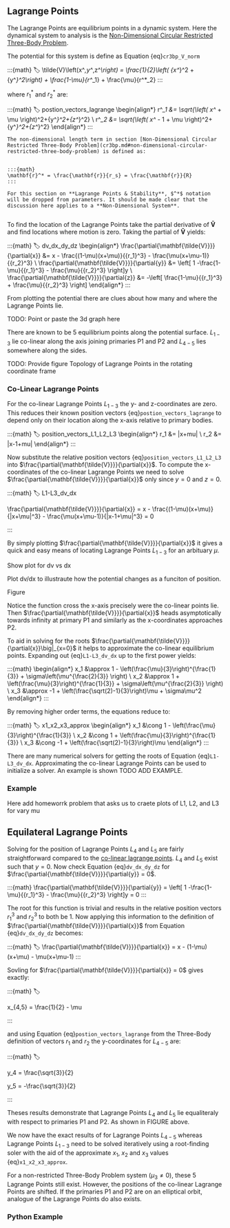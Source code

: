 ## Lagrange Points

The Lagrange Points are equilibrium points in a dynamic system. Here the dynamical system to analysis is the [Non-Dimensional Circular Restricted Three-Body Problem](cr3bp.md#non-dimensional-circular-restricted-three-body-problem). 

The potential for this system is define as Equation {eq}`cr3bp_V_norm`
 
:::{math}
:label:
\tilde{V}\left(x^*,y^*,z^*\right) = \frac{1}{2}\left( {x^*}^2 + {y^*}^2\right) + \frac{1-\mu}{r^*_1} + \frac{\mu}{r^*_2}
:::

where $r^*_1$ and $r^*_2$ are:

:::{math}
:label: postion_vectors_lagrange
\begin{align*}
r^*_1 &= \sqrt{\left( x^* + \mu \right)^2+{y^*}^2+{z^*}^2} \\
r^*_2 &= \sqrt{\left( x^* - 1 + \mu \right)^2+{y^*}^2+{z^*}^2}
\end{align*}
:::

```{warning}
The non-dimensional length term in section [Non-Dimensional Circular Restricted Three-Body Problem](cr3bp.md#non-dimensional-circular-restricted-three-body-problem) is defined as:


:::{math} 
\mathbf{r}^* = \frac{\mathbf{r}}{r_s} = \frac{\mathbf{r}}{R}
:::

For this section on **Lagrange Points & Stability**, $^*$ notation will be dropped from parameters. It should be made clear that the discussion here applies to a **Non-Dimensional System**. 


```

To find the location of the Lagrange Points take the  partial derivative of $\mathbf{\tilde{V}}$ and find locations where motion is zero. Taking the partial of $\mathbf{\tilde{V}}$ yields:

:::{math}
:label: dv_dx_dy_dz
\begin{align*}
\frac{\partial{\mathbf{\tilde{V}}}}{\partial{x}} &= x - \frac{(1-\mu)(x+\mu)}{{r_1}^3} - \frac{\mu(x+\mu-1)}{{r_2}^3} \\
\frac{\partial{\mathbf{\tilde{V}}}}{\partial{y}} &= \left[ 1 -\frac{1-\mu}{{r_1}^3} - \frac{\mu}{{r_2}^3} \right]y \\
\frac{\partial{\mathbf{\tilde{V}}}}{\partial{z}} &= -\left[ \frac{1-\mu}{{r_1}^3} + \frac{\mu}{{r_2}^3} \right]
\end{align*}
:::

From plotting the potential there are clues about how many and where the Lagrange Points lie.

TODO: Point or paste the 3d graph here

There are known to be 5 equilibrium points along the potential surface. $L_{1-3}$ lie co-linear along the axis joining primaries P1 and P2 and $L_{4-5}$ lies somewhere along the sides. 


TODO: Provide figure Topology of Lagrange Points in the rotating coordinate frame


### Co-Linear Lagrange Points

For the co-linear Lagrange Points $L_{1-3}$ the y- and z-coordinates are zero. This reduces their known position vectors {eq}`postion_vectors_lagrange` to depend only on their location along the x-axis relative to primary bodies.

:::{math}
:label: position_vectors_L1_L2_L3
\begin{align*}
r_1 &= |x+mu| \\ 
r_2 &= |x-1+mu|
\end{align*}
:::

Now substitute the relative position vectors {eq}`position_vectors_L1_L2_L3` into $\frac{\partial{\mathbf{\tilde{V}}}}{\partial{x}}$. To compute the x-coordinates of the co-linear Lagrange Points we need to solve $\frac{\partial{\mathbf{\tilde{V}}}}{\partial{x}}$ only since $y = 0$  and $z = 0$. 


:::{math}
:label: L1-L3_dv_dx

\frac{\partial{\mathbf{\tilde{V}}}}{\partial{x}} = x - \frac{(1-\mu)(x+\mu)}{|x+\mu|^3} - \frac{\mu(x+\mu-1)}{|x-1+\mu|^3} = 0

:::

By simply plotting $\frac{\partial{\mathbf{\tilde{V}}}}{\partial{x}}$ it gives a quick and easy means of locating Lagrange Points $L_{1-3}$ for an arbituary $\mu$. 

Show plot for dv vs dx

Plot dv/dx to illustraute how the potential changes as a funciton of position. 

Figure 

Notice the function cross the x-axis precisely were the co-linear points lie. Then $\frac{\partial{\mathbf{\tilde{V}}}}{\partial{x}}$ heads asymptotically towards infinity at primary P1 and similarly as the x-coordinates approaches P2.

To aid in solving for the roots $\frac{\partial{\mathbf{\tilde{V}}}}{\partial{x}}\big|_{x=0}$  it helps to approximate the co-linear equilibrium points. Expanding out {eq}`L1-L3_dv_dx` up to the first power yields:


:::{math}
\begin{align*}
x_1 &\approx 1 - \left(\frac{\mu}{3}\right)^{\frac{1}{3}} + \sigma\left(\mu^{\frac{2}{3}} \right) \\
x_2 &\approx 1 + \left(\frac{\mu}{3}\right)^{\frac{1}{3}} + \sigma\left(\mu^{\frac{2}{3}} \right) \\
x_3 &\approx -1 + \left(\frac{\sqrt(2)-1}{3}\right)\mu + \sigma\mu^2
\end{align*}
:::
     
By removing higher order terms, the equations reduce to:


:::{math}
:label: x1_x2_x3_approx
\begin{align*}
x_1 &\cong 1 - \left(\frac{\mu}{3}\right)^{\frac{1}{3}} \\
x_2 &\cong 1 + \left(\frac{\mu}{3}\right)^{\frac{1}{3}} \\
x_3 &\cong -1 + \left(\frac{\sqrt(2)-1}{3}\right)\mu 
\end{align*}
:::


There are many numerical solvers for getting the roots of Equation {eq}`L1-L3_dv_dx`. Approximating the co-linear Lagrange Points can be used to initialize a solver. An example is shown TODO ADD EXAMPLE. 

### Example

Here add homeworrk problem that asks us to craete plots of L1, L2, and L3 for vary mu

## Equilateral Lagrange Points

Solving for the position of Lagrange Points $L_{4}$ and $L_{5}$ are fairly straightforward compared to the [co-linear lagrange points](#co-linear-lagrange-points). $L_{4}$ and $L_{5}$ exist such that $y = 0$. Now check Equation {eq}`dv_dx_dy_dz` for $\frac{\partial{\mathbf{\tilde{V}}}}{\partial{y}} = 0$.

:::{math}
\frac{\partial{\mathbf{\tilde{V}}}}{\partial{y}} = \left[ 1 -\frac{1-\mu}{{r_1}^3} - \frac{\mu}{{r_2}^3} \right]y = 0
:::

The root for this function is trivial and results in the relative position vectors ${r_1}^3$ and ${r_2}^3$ to both be 1. Now applying this information to the definition of $\frac{\partial{\mathbf{\tilde{V}}}}{\partial{x}}$ from Equation {eq}`dv_dx_dy_dz` becomes:


:::{math}
:label:
\frac{\partial{\mathbf{\tilde{V}}}}{\partial{x}} = x - (1-\mu)(x+\mu) - \mu(x+\mu-1)
:::

Sovling for $\frac{\partial{\mathbf{\tilde{V}}}}{\partial{x}} = 0$ gives exactly:

:::{math}
:label:

x_{4,5} = \frac{1}{2} - \mu

:::

and using Equation {eq}`postion_vectors_lagrange` from the Three-Body definition of vectors ${r_1}$ and ${r_2}$ the y-coordinates for $L_{4-5}$ are:

:::{math}
:label:

y_4 = \frac{\sqrt{3}}{2}

y_5 = -\frac{\sqrt{3}}{2}

:::

Theses results demonstrate that Lagrange Points $L_{4}$ and $L_{5}$ lie equaliteraly with respect to primaries P1 and P2. As shown in FIGURE above.

We now have the exact results of for Lagrange Points $L_{4-5}$ whereas Lagrange Points $L_{1-3}$ need to be solved iteratively using a root-finding soler with the aid of the approximate $x_1$, $x_2$ and $x_3$ values {eq}`x1_x2_x3_approx`. 

For a non-restricted Three-Body Problem system ($\mu_3 \neq 0$), these 5 Lagrange Points still exist. However, the positions of the co-linear Lagrange Points are shifted. If the primaries P1 and P2 are on an elliptical orbit, analogue of the Lagrange Points do also exists. 


### Python Example


